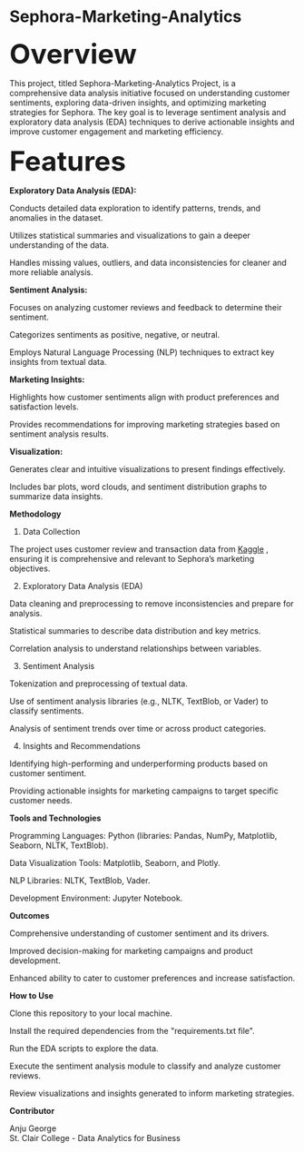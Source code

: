 # Sephora-Marketing-Analytics
<font size=8><b>Overview</b></font>

This project, titled Sephora-Marketing-Analytics Project, is a comprehensive data analysis initiative focused on understanding customer sentiments, exploring data-driven insights, and optimizing marketing strategies for Sephora. The key goal is to leverage sentiment analysis and exploratory data analysis (EDA) techniques to derive actionable insights and improve customer engagement and marketing efficiency.

<b><font size=8>Features</font></b>

<b>Exploratory Data Analysis (EDA):</b>

Conducts detailed data exploration to identify patterns, trends, and anomalies in the dataset.

Utilizes statistical summaries and visualizations to gain a deeper understanding of the data.

Handles missing values, outliers, and data inconsistencies for cleaner and more reliable analysis.

<b>Sentiment Analysis:</b>

Focuses on analyzing customer reviews and feedback to determine their sentiment.

Categorizes sentiments as positive, negative, or neutral.

Employs Natural Language Processing (NLP) techniques to extract key insights from textual data.

<b>Marketing Insights:</b>

Highlights how customer sentiments align with product preferences and satisfaction levels.

Provides recommendations for improving marketing strategies based on sentiment analysis results.

<b>Visualization:</b>

Generates clear and intuitive visualizations to present findings effectively.

Includes bar plots, word clouds, and sentiment distribution graphs to summarize data insights.

<b>Methodology</b>

1.  Data Collection

The project uses customer review and transaction data from [Kaggle](https://www.kaggle.com/datasets/nadyinky/sephora-products-and-skincare-reviews)
, ensuring it is comprehensive and relevant to Sephora’s marketing objectives.

2. Exploratory Data Analysis (EDA)

Data cleaning and preprocessing to remove inconsistencies and prepare for analysis.

Statistical summaries to describe data distribution and key metrics.

Correlation analysis to understand relationships between variables.

3. Sentiment Analysis

Tokenization and preprocessing of textual data.

Use of sentiment analysis libraries (e.g., NLTK, TextBlob, or Vader) to classify sentiments.

Analysis of sentiment trends over time or across product categories.

4. Insights and Recommendations

Identifying high-performing and underperforming products based on customer sentiment.

Providing actionable insights for marketing campaigns to target specific customer needs.

<b>Tools and Technologies</b>

Programming Languages: Python (libraries: Pandas, NumPy, Matplotlib, Seaborn, NLTK, TextBlob).

Data Visualization Tools: Matplotlib, Seaborn, and Plotly.

NLP Libraries: NLTK, TextBlob, Vader.

Development Environment: Jupyter Notebook.

<b>Outcomes</b>

Comprehensive understanding of customer sentiment and its drivers.

Improved decision-making for marketing campaigns and product development.

Enhanced ability to cater to customer preferences and increase satisfaction.

<b>How to Use</b>

Clone this repository to your local machine.

Install the required dependencies from the "requirements.txt file".

Run the EDA scripts to explore the data.

Execute the sentiment analysis module to classify and analyze customer reviews.

Review visualizations and insights generated to inform marketing strategies.

<b>Contributor</b>

Anju George<br>
St. Clair College - Data Analytics for Business
